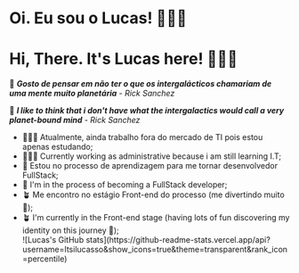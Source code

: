 # Oi. Eu sou o Lucas! 🙇🏻‍♂️
# Hi, There. It's Lucas here! 🙇🏻‍♂️

🧠 ***Gosto de pensar em não ter o que os intergalácticos chamariam de uma mente muito planetária*** - *Rick Sanchez* 

🧠 ***I like to think that i don't have what the intergalactics would call a very planet-bound mind*** - *Rick Sanchez*

- 🧑🏻‍💼 Atualmente, ainda trabalho fora do mercado de TI pois estou apenas estudando;
- 🧑🏻‍💼 Currently working as administrative because i am still learning I.T;
- 🌱 Estou no processo de aprendizagem para me tornar desenvolvedor FullStack;
- 🌱 I'm in the process of becoming a FullStack developer;
- 🪴 Me encontro no estágio Front-end do processo (me divertindo muito 🤭);
- 🪴 I'm currently in the Front-end stage (having lots of fun discovering my identity on this journey 🤭);
  <div>
    ![Lucas's GitHub stats](https://github-readme-stats.vercel.app/api?username=Itsilucasso&show_icons=true&theme=transparent&rank_icon=percentile)
  </div>
